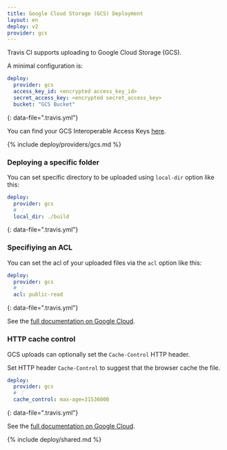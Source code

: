 ```yaml
---
title: Google Cloud Storage (GCS) Deployment
layout: en
deploy: v2
provider: gcs
---
```


Travis CI supports uploading to Google Cloud Storage (GCS).

A minimal configuration is:

```yaml
deploy:
  provider: gcs
  access_key_id: <encrypted access_key_id>
  secret_access_key: <encrypted secret_access_key>
  bucket: "GCS Bucket"
```
{: data-file=".travis.yml"}

You can find your GCS Interoperable Access Keys [here](https://developers.google.com/storage/docs/migrating).

{% include deploy/providers/gcs.md %}

### Deploying a specific folder

You can set specific directory to be uploaded using `local-dir` option like this:

```yaml
deploy:
  provider: gcs
  # ⋮
  local_dir: ./build
```
{: data-file=".travis.yml"}

### Specifiying an ACL

You can set the acl of your uploaded files via the `acl` option like this:

```yaml
deploy:
  provider: gcs
  # ⋮
  acl: public-read
```
{: data-file=".travis.yml"}

See the [full documentation on Google Cloud](https://cloud.google.com/storage/docs/reference-headers#xgoogacl).

### HTTP cache control

GCS uploads can optionally set the `Cache-Control` HTTP header.

Set HTTP header `Cache-Control` to suggest that the browser cache the file.

```yaml
deploy:
  provider: gcs
  # ⋮
  cache_control: max-age=31536000
```
{: data-file=".travis.yml"}

See the [full documentation on Google Cloud](https://cloud.google.com/storage/docs/reference-headers#cachecontrol).

{% include deploy/shared.md %}
